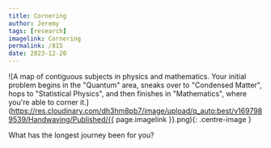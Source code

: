 ```yaml
---
title: Cornering
author: Jeremy
tags: [research]
imagelink: Cornering
permalink: /815
date: 2023-12-20
---
```


![A map of contiguous subjects in physics and mathematics. Your initial problem begins in the "Quantum" area, sneaks over to "Condensed Matter", hops to "Statistical Physics", and then finishes in "Mathematics", where you're able to corner it.](https://res.cloudinary.com/dh3hm8pb7/image/upload/q_auto:best/v1697989539/Handwaving/Published/{{ page.imagelink }}.png){: .centre-image }

What has the longest journey been for you?
